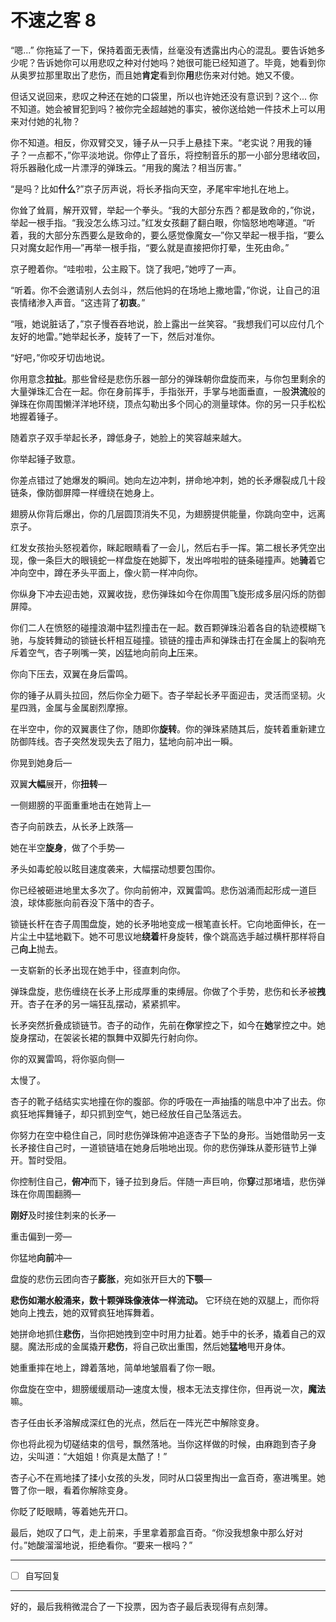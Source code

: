 # 不速之客 8

“嗯...” 你拖延了一下，保持着面无表情，丝毫没有透露出内心的混乱。要告诉她多少呢？告诉她你可以用悲叹之种对付她吗？她很可能已经知道了。毕竟，她看到你从奥罗拉那里取出了悲伤，而且她**肯定**看到你**用**悲伤来对付她。她又不傻。

但话又说回来，悲叹之种还在她的口袋里，所以也许她还没有意识到？这个... 你不知道。她会被冒犯到吗？被你完全超越她的事实，被你送给她一件技术上可以用来对付她的礼物？

你不知道。相反，你双臂交叉，锤子从一只手上悬挂下来。“老实说？用我的锤子？一点都不，”你平淡地说。你停止了音乐，将控制音乐的那一小部分思绪收回，将乐器融化成一片漂浮的弹珠云。“用我的魔法？相当厉害。”

“是吗？比如**什么**?”京子厉声说，将长矛指向天空，矛尾牢牢地扎在地上。

你耸了耸肩，解开双臂，举起一个拳头。“我的大部分东西？都是致命的，”你说，举起一根手指。“我没怎么练习过。”红发女孩翻了翻白眼，你恼怒地咆哮道。“听着，我的大部分东西要么是致命的，要么感觉像魔女—”你又举起一根手指，“要么只对魔女起作用—”再举一根手指，“要么就是直接把你打晕，生死由命。”

京子瞪着你。“哇啦啦，公主殿下。饶了我吧，”她哼了一声。  

“听着。你不会邀请别人去剑斗，然后他妈的在场地上撒地雷，”你说，让自己的沮丧情绪渗入声音。“这违背了**初衷**。”

“哦，她说脏话了，”京子慢吞吞地说，脸上露出一丝笑容。“我想我们可以应付几个友好的地雷。”她举起长矛，旋转了一下，然后对准你。

“好吧，”你咬牙切齿地说。

你用意念**拉扯**。那些曾经是悲伤乐器一部分的弹珠朝你盘旋而来，与你包里剩余的大量弹珠汇合在一起。你在身前挥手，手指张开，手掌与地面垂直，一股**洪流**般的弹珠在你周围懒洋洋地环绕，顶点勾勒出多个同心的测量球体。你的另一只手松松地握着锤子。

随着京子双手举起长矛，蹲低身子，她脸上的笑容越来越大。  

你举起锤子致意。  

你差点错过了她爆发的瞬间。她向左边冲刺，拼命地冲刺，她的长矛爆裂成几十段链条，像防御屏障一样缠绕在她身上。  

翅膀从你背后爆出，你的几层圆顶消失不见，为翅膀提供能量，你跳向空中，远离京子。  

红发女孩抬头怒视着你，眯起眼睛看了一会儿，然后右手一挥。第二根长矛凭空出现，像一条巨大的眼镜蛇一样盘旋在她脚下，发出哗啦啦的链条碰撞声。她**骑**着它冲向空中，蹲在矛头平面上，像火箭一样冲向你。

你纵身下冲去迎击她，双翼收拢，悲伤弹珠如今在你周围飞旋形成多层闪烁的防御屏障。

你们二人在愤怒的碰撞浪潮中猛烈撞击在一起。数百颗弹珠沿着各自的轨迹模糊飞驰，与旋转舞动的锁链长杆相互碰撞。锁链的撞击声和弹珠击打在金属上的裂响充斥着空气，杏子咧嘴一笑，凶猛地向前向**上**压来。

你向下压去，双翼在身后雷鸣。

你的锤子从肩头拉回，然后你全力砸下。杏子举起长矛平面迎击，灵活而坚韧。火星四溅，金属与金属剧烈摩擦。

在半空中，你的双翼裹住了你，随即你**旋转**。你的弹珠紧随其后，旋转着重新建立防御阵线。杏子突然发现失去了阻力，猛地向前冲出一瞬。

你晃到她身后—

双翼**大幅**展开，你**扭转**—

一侧翅膀的平面重重地击在她背上—

杏子向前跌去，从长矛上跌落—

她在半空**旋身**，做了个手势—

矛头如毒蛇般以眩目速度袭来，大幅摆动想要包围你。

你已经被砸进地里太多次了。你向前俯冲，双翼雷鸣。悲伤汹涌而起形成一道巨浪，球体膨胀向前吞没下落中的杏子。

锁链长杆在杏子周围盘旋，她的长矛啪地变成一根笔直长杆。它向地面伸长，在一片尘土中猛地戳下。她不可思议地**绕着**杆身旋转，像个跳高选手越过横杆那样将自己**向上**抛去。

一支崭新的长矛出现在她手中，径直刺向你。

弹珠盘旋，悲伤缠绕在长矛上形成厚重的束缚层。你做了个手势，悲伤和长矛被**拽**开。杏子在矛的另一端狂乱摆动，紧紧抓牢。

长矛突然折叠成锁链节。杏子的动作，先前在**你**掌控之下，如今在**她**掌控之中。她旋身摆动，在袈裟长裙的飘舞中双脚先行射向你。

你的双翼雷鸣，将你驱向侧—

太慢了。

杏子的靴子结结实实地撞在你的腹部。你的呼吸在一声抽搐的喘息中冲了出去。你疯狂地挥舞锤子，却只抓到空气，她已经放任自己坠落远去。

你努力在空中稳住自己，同时悲伤弹珠俯冲追逐杏子下坠的身形。当她借助另一支长矛接住自己时，一道锁链墙在她身后啪地出现。你的悲伤弹珠从菱形链节上弹开。暂时受阻。

你控制住自己，**俯冲**而下，锤子拉到身后。伴随一声巨响，你**穿**过那堵墙，悲伤弹珠在你周围翻腾—

**刚好**及时接住刺来的长矛—

重击偏到一旁—

你猛地**向前**冲—

盘旋的悲伤云团向杏子**膨胀**，宛如张开巨大的**下颚**—

**悲伤如潮水般涌来，数十颗弹珠像液体一样流动。** 它环绕在她的双腿上，而你将她向上拽去，她的双臂疯狂地挥舞着。

她拼命地抓住**悲伤**，当你把她拽到空中时用力扯着。她手中的长矛，撬着自己的双腿。魔法形成的金属撬开**悲伤**，将自己砍出重围，然后她**猛地**甩开身体。

她重重摔在地上，蹲着落地，简单地皱眉看了你一眼。

你盘旋在空中，翅膀缓缓扇动—速度太慢，根本无法支撑住你，但再说一次，**魔法**嘛。

杏子任由长矛溶解成深红色的光点，然后在一阵光芒中解除变身。

你也将此视为切磋结束的信号，飘然落地。当你这样做的时候，由麻跑到杏子身边，尖叫道：“大姐姐！你真是太酷了！”

杏子心不在焉地揉了揉小女孩的头发，同时从口袋里掏出一盒百奇，塞进嘴里。她瞥了你一眼，看着你解除变身。

你眨了眨眼睛，等着她先开口。

最后，她叹了口气，走上前来，手里拿着那盒百奇。“你没我想象中那么好对付。”她酸溜溜地说，拒绝看你。“要来一根吗？”

---

- [ ] 自写回复

---

好的，最后我稍微混合了一下投票，因为杏子最后表现得有点刻薄。
